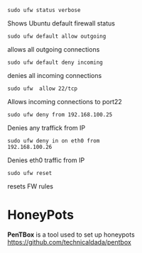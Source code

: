 ```shell-session
sudo ufw status verbose
```
Shows Ubuntu default firewall status
```shell-session
sudo ufw default allow outgoing
```
allows all outgoing connections
```shell-session
sudo ufw default deny incoming
```
denies all incoming connections
```shell-session
sudo ufw  allow 22/tcp
```
Allows incoming connections to port22
```shell-session
sudo ufw deny from 192.168.100.25
```
Denies any traffick from IP
```
sudo ufw deny in on eth0 from
192.168.100.26
```
Denies eth0 traffic from IP
```shell-session
sudo ufw reset
```
resets FW rules

# HoneyPots

**PenTBox** is a tool used to set up honeypots
https://github.com/technicaldada/pentbox

